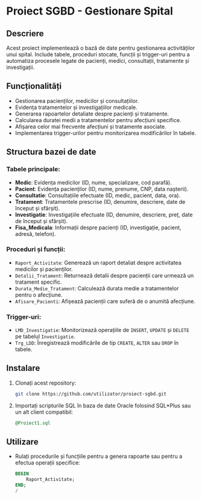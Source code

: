 # Proiect SGBD - Gestionare Spital

## Descriere
Acest proiect implementează o bază de date pentru gestionarea activităților unui spital. Include tabele, proceduri stocate, funcții și trigger-uri pentru a automatiza procesele legate de pacienți, medici, consultații, tratamente și investigații.

## Funcționalități
- Gestionarea pacienților, medicilor și consultațiilor.
- Evidența tratamentelor și investigațiilor medicale.
- Generarea rapoartelor detaliate despre pacienți și tratamente.
- Calcularea duratei medii a tratamentelor pentru afecțiuni specifice.
- Afișarea celor mai frecvente afecțiuni și tratamente asociate.
- Implementarea trigger-urilor pentru monitorizarea modificărilor în tabele.

## Structura bazei de date
### Tabele principale:
- **Medic**: Evidența medicilor (ID, nume, specializare, cod parafă).
- **Pacient**: Evidența pacienților (ID, nume, prenume, CNP, data nașterii).
- **Consultatie**: Consultațiile efectuate (ID, medic, pacient, data, ora).
- **Tratament**: Tratamentele prescrise (ID, denumire, descriere, date de început și sfârșit).
- **Investigatie**: Investigațiile efectuate (ID, denumire, descriere, preț, date de început și sfârșit).
- **Fisa_Medicala**: Informații despre pacienți (ID, investigație, pacient, adresă, telefon).

### Proceduri și funcții:
- `Raport_Activitate`: Generează un raport detaliat despre activitatea medicilor și pacienților.
- `Detalii_Tratament`: Returnează detalii despre pacienții care urmează un tratament specific.
- `Durata_Medie_Tratament`: Calculează durata medie a tratamentelor pentru o afecțiune.
- `Afisare_Pacienti`: Afișează pacienții care suferă de o anumită afecțiune.

### Trigger-uri:
- `LMD_Investigatie`: Monitorizează operațiile de `INSERT`, `UPDATE` și `DELETE` pe tabelul `Investigatie`.
- `Trg_LDD`: Înregistrează modificările de tip `CREATE`, `ALTER` sau `DROP` în tabele.

## Instalare
1. Clonați acest repository:
   ```bash
   git clone https://github.com/utilizator/proiect-sgbd.git
   ```
2. Importați scripturile SQL în baza de date Oracle folosind SQL*Plus sau un alt client compatibil:
   ```sql
   @Proiect1.sql
   ```

## Utilizare
- Rulați procedurile și funcțiile pentru a genera rapoarte sau pentru a efectua operații specifice:
   ```sql
   BEGIN
       Raport_Activitate;
   END;
   /
   ```
